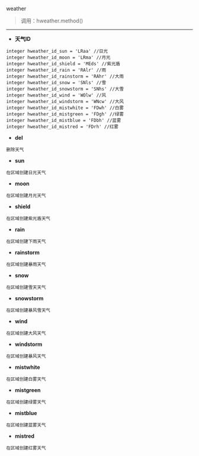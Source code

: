 weather
> 调用：hweather.method()

---

* **天气ID**
```
integer hweather_id_sun = 'LRaa' //日光
integer hweather_id_moon = 'LRma' //月光
integer hweather_id_shield = 'MEds' //紫光盾
integer hweather_id_rain = 'RAlr' //雨
integer hweather_id_rainstorm = 'RAhr' //大雨
integer hweather_id_snow = 'SNls' //雪
integer hweather_id_snowstorm = 'SNhs' //大雪
integer hweather_id_wind = 'WOlw' //风
integer hweather_id_windstorm = 'WNcw' //大风
integer hweather_id_mistwhite = 'FDwh' //白雾
integer hweather_id_mistgreen = 'FDgh' //绿雾
integer hweather_id_mistblue = 'FDbh' //蓝雾
integer hweather_id_mistred = 'FDrh' //红雾
```

* **del**
```
删除天气
```

* **sun**
```
在区域创建日光天气
```

* **moon**
```
在区域创建月光天气
```

* **shield**
```
在区域创建紫光盾天气
```

* **rain**
```
在区域创建下雨天气
```

* **rainstorm**
```
在区域创建暴雨天气
```

* **snow**
```
在区域创建雪天天气
```

* **snowstorm**
```
在区域创建暴风雪天气
```

* **wind**
```
在区域创建大风天气
```

* **windstorm**
```
在区域创建暴风天气
```

* **mistwhite**
```
在区域创建白雾天气
```

* **mistgreen**
```
在区域创建绿雾天气
```

* **mistblue**
```
在区域创建蓝雾天气
```

* **mistred**
```
在区域创建红雾天气
```

